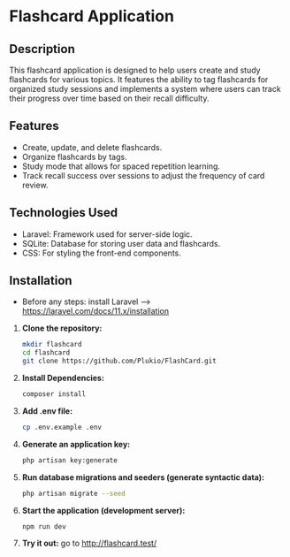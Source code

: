 # Flashcard Application

## Description

This flashcard application is designed to help users create and study flashcards for various topics. It features the ability to tag flashcards for organized study sessions and implements a system where users can track their progress over time based on their recall difficulty.

## Features

- Create, update, and delete flashcards.
- Organize flashcards by tags.
- Study mode that allows for spaced repetition learning.
- Track recall success over sessions to adjust the frequency of card review.

## Technologies Used

- Laravel: Framework used for server-side logic.
- SQLite: Database for storing user data and flashcards.
- CSS: For styling the front-end components.

## Installation
- Before any steps: install Laravel --> https://laravel.com/docs/11.x/installation
1. **Clone the repository:**
   ``` bash
   mkdir flashcard
   cd flashcard
   git clone https://github.com/Plukio/FlashCard.git

2. **Install Dependencies:**
   ``` bash
   composer install


3. **Add .env file:**
   ``` bash
   cp .env.example .env

4. **Generate an application key:**
   ``` bash
   php artisan key:generate

5. **Run database migrations and seeders (generate syntactic data):**
   ``` bash
   php artisan migrate --seed

6. **Start the application (development server):**
   ``` bash
   npm run dev

7. **Try it out:**
   go to http://flashcard.test/


